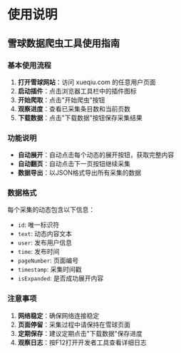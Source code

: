 # 使用说明

## 雪球数据爬虫工具使用指南

### 基本使用流程

1. **打开雪球网站**：访问 xueqiu.com 的任意用户页面
2. **启动插件**：点击浏览器工具栏中的插件图标
3. **开始爬取**：点击"开始爬虫"按钮
4. **观察进度**：查看已采集条目数和当前页数
5. **下载数据**：点击"下载数据"按钮保存采集结果

### 功能说明

- **自动展开**：自动点击每个动态的展开按钮，获取完整内容
- **自动翻页**：自动点击下一页按钮继续采集
- **数据导出**：以JSON格式导出所有采集的数据

### 数据格式

每个采集的动态包含以下信息：
- `id`: 唯一标识符
- `text`: 动态内容文本
- `user`: 发布用户信息
- `time`: 发布时间
- `pageNumber`: 页面编号
- `timestamp`: 采集时间戳
- `isExpanded`: 是否成功展开内容

### 注意事项

1. **网络稳定**：确保网络连接稳定
2. **页面停留**：采集过程中请保持在雪球页面
3. **定期保存**：建议定期点击"下载数据"保存进度
4. **观察日志**：按F12打开开发者工具查看详细日志
